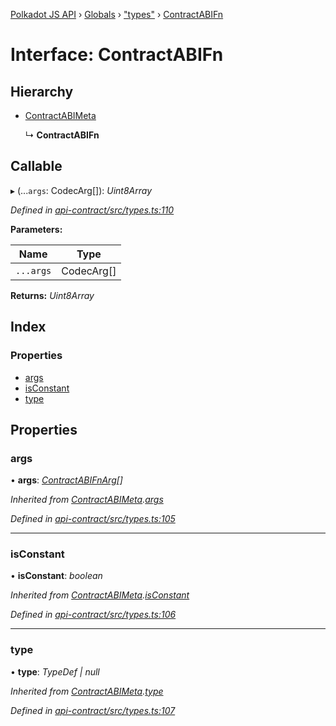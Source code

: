 [Polkadot JS API](../README.md) › [Globals](../globals.md) › ["types"](../modules/_types_.md) › [ContractABIFn](_types_.contractabifn.md)

# Interface: ContractABIFn

## Hierarchy

* [ContractABIMeta](_types_.contractabimeta.md)

  ↳ **ContractABIFn**

## Callable

▸ (...`args`: CodecArg[]): *Uint8Array*

*Defined in [api-contract/src/types.ts:110](https://github.com/polkadot-js/api/blob/c8dd26b0d/packages/api-contract/src/types.ts#L110)*

**Parameters:**

Name | Type |
------ | ------ |
`...args` | CodecArg[] |

**Returns:** *Uint8Array*

## Index

### Properties

* [args](_types_.contractabifn.md#args)
* [isConstant](_types_.contractabifn.md#isconstant)
* [type](_types_.contractabifn.md#type)

## Properties

###  args

• **args**: *[ContractABIFnArg](_types_.contractabifnarg.md)[]*

*Inherited from [ContractABIMeta](_types_.contractabimeta.md).[args](_types_.contractabimeta.md#args)*

*Defined in [api-contract/src/types.ts:105](https://github.com/polkadot-js/api/blob/c8dd26b0d/packages/api-contract/src/types.ts#L105)*

___

###  isConstant

• **isConstant**: *boolean*

*Inherited from [ContractABIMeta](_types_.contractabimeta.md).[isConstant](_types_.contractabimeta.md#isconstant)*

*Defined in [api-contract/src/types.ts:106](https://github.com/polkadot-js/api/blob/c8dd26b0d/packages/api-contract/src/types.ts#L106)*

___

###  type

• **type**: *TypeDef | null*

*Inherited from [ContractABIMeta](_types_.contractabimeta.md).[type](_types_.contractabimeta.md#type)*

*Defined in [api-contract/src/types.ts:107](https://github.com/polkadot-js/api/blob/c8dd26b0d/packages/api-contract/src/types.ts#L107)*
